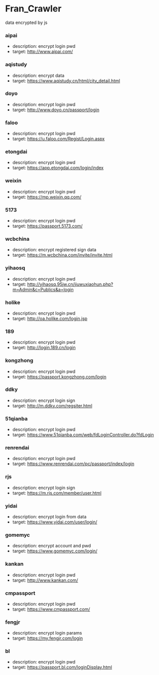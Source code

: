 # Fran_Crawler
data encrypted by js

### aipai
- description: encrypt login pwd
- target: http://www.aipai.com/

### aqistudy
- description: encrypt data
- target: https://www.aqistudy.cn/html/city_detail.html

### doyo
- description: encrypt login pwd
- target: http://www.doyo.cn/passport/login

### faloo
- description: encrypt login pwd
- target: https://u.faloo.com/Regist/Login.aspx

### etongdai
- description: encrypt login pwd
- target: https://app.etongdai.com/login/index

### weixin
- description: encrypt login pwd
- target: https://mp.weixin.qq.com/

### 5173
- description: encrypt login pwd
- target: https://passport.5173.com/

### wcbchina
- description: encrypt registered sign data
- target: https://m.wcbchina.com/invite/invite.html

### yihaosq
- description: encrypt login pwd
- target: http://yihaosq.95jw.cn/jiuwuxiaohun.php?m=Admin&c=Publics&a=login

### holike
- description: encrypt login pwd
- target: http://oa.holike.com/login.jsp

### 189
- description: encrypt login pwd
- target: http://login.189.cn/login

### kongzhong
- description: encrypt login pwd
- target: https://passport.kongzhong.com/login

### ddky
- description: encrypt login sign
- target: http://m.ddky.com/regsiter.html

### 51qianba
- description: encrypt login pwd
- target: https://www.51qianba.com/web/fdLoginController.do?fdLogin

### renrendai
- description: encrypt login pwd
- target: https://www.renrendai.com/pc/passport/index/login

### rjs
- description: encrypt login sign
- target: https://m.rjs.com/member/user.html

### yidai
- description: encrypt login from data
- target: https://www.yidai.com/user/login/

### gomemyc
- description: encrypt account and pwd
- target: https://www.gomemyc.com/login/

### kankan
- description: encrypt login pwd
- target: http://www.kankan.com/

### cmpassport
- description: encrypt login pwd
- target: https://www.cmpassport.com/

### fengjr
- description: encrypt login params
- target: https://my.fengjr.com/login

### bl
- description: encrypt login pwd
- target: https://passport.bl.com/loginDisplay.html